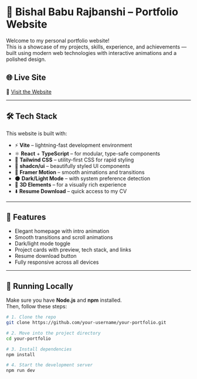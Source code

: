 # 🚀 Bishal Babu Rajbanshi – Portfolio Website

Welcome to my personal portfolio website!  
This is a showcase of my projects, skills, experience, and achievements — built using modern web technologies with interactive animations and a polished design.

## 🌐 Live Site

🔗 [Visit the Website](https://bishal-rajbanshi.com.np)

---

## 🛠️ Tech Stack

This website is built with:

- ⚡ **Vite** – lightning-fast development environment
- ⚛️ **React** + **TypeScript** – for modular, type-safe components
- 🎨 **Tailwind CSS** – utility-first CSS for rapid styling
- 🧩 **shadcn/ui** – beautifully styled UI components
- 🧠 **Framer Motion** – smooth animations and transitions
- 🌑 **Dark/Light Mode** – with system preference detection
- 📄 **3D Elements** – for a visually rich experience
- ⬇️ **Resume Download** – quick access to my CV

---

## 📂 Features

- Elegant homepage with intro animation
- Smooth transitions and scroll animations
- Dark/light mode toggle
- Project cards with preview, tech stack, and links
- Resume download button
- Fully responsive across all devices

---

## 🚀 Running Locally

Make sure you have **Node.js** and **npm** installed.  
Then, follow these steps:

```bash
# 1. Clone the repo
git clone https://github.com/your-username/your-portfolio.git

# 2. Move into the project directory
cd your-portfolio

# 3. Install dependencies
npm install

# 4. Start the development server
npm run dev
